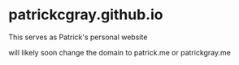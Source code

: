# patrickcgray.github.io
This serves as Patrick's personal website

will likely soon change the domain to patrick.me or patrickgray.me
